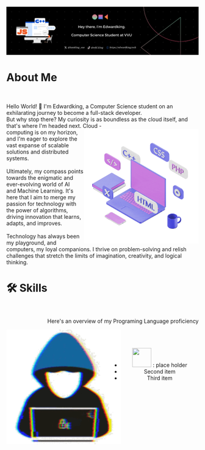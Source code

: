 ![Banner](./GithubREADMEBanner.png)
</br>
# About Me
</br>

Hello World! 👋 I'm Edwardking, a Computer Science student on an exhilarating journey to become a full-stack developer. </br>
But why stop there? My curiosity is as boundless as the cloud itself, and that's where I'm headed next. Cloud <img src="./setup.gif" height="300" width="300" align = "right">
  -</br>computing is on my horizon, and I'm eager to explore the vast expanse of scalable solutions and distributed systems. </br>
</br>
Ultimately, my compass points towards the enigmatic and ever-evolving world of AI </br> and Machine Learning. 
  It's here that I aim to merge my passion for technology with</br> the power of algorithms, driving innovation that learns, adapts, and improves.</br>
  </br>
  Technology has always been my playground, and computers, my loyal companions. I thrive on problem-solving and relish challenges that stretch the limits of imagination, creativity, and logical thinking.
  </br>

  # 🛠️ Skills 
  </br>
  <p align="right"> Here's an overview of my Programing Language proficiency </p>
  <img src="./hacker.gif" height="300" width="300" align = "left"> </br>  
  </br>
<div align="center">
    <ul>
      <li> <img src="./c.git" height="50" width="50"> : place holder</li>
      <li>Second item</li>
      <li>Third item</li>
  </ul>
</div>

